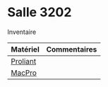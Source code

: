 # Salle 3202

Inventaire

|                Matériel   |               Commentaires      |
|---------------------------|---------------------------------|
| [Proliant](./Proliant.md) |                                 |
| [MacPro](./MacPro.md)     |                                 |
